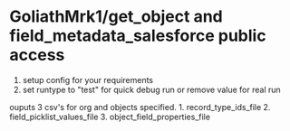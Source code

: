 # GoliathMrk1/get_object and field_metadata_salesforce public access

1. setup config for your requirements
2. set runtype to "test" for quick debug run or remove value for real run

ouputs 3 csv's for org and objects specified.
    1. record_type_ids_file
    2. field_picklist_values_file
    3. object_field_properties_file